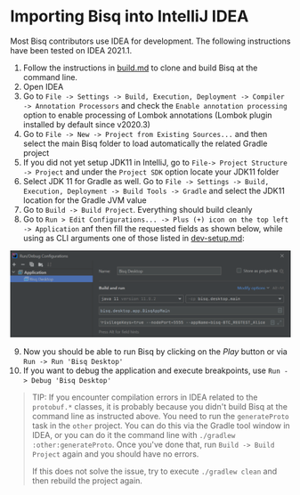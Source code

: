 # Importing Bisq into IntelliJ IDEA

Most Bisq contributors use IDEA for development. The following instructions have been tested on IDEA 2021.1.

 1. Follow the instructions in [build.md](build.md) to clone and build Bisq at the command line.
 1. Open IDEA
 1. Go to `File -> Settings -> Build, Execution, Deployment -> Compiler -> Annotation Processors` and check the `Enable annotation processing` option to enable processing of Lombok annotations (Lombok plugin installed by default since v2020.3)
 1. Go to `File -> New -> Project from Existing Sources...` and then select the main Bisq folder to load automatically the related Gradle project
 1. If you did not yet setup JDK11 in IntelliJ, go to `File-> Project Structure -> Project` and under the `Project SDK` option locate your JDK11 folder
 1. Select JDK 11 for Gradle as well. Go to `File -> Settings -> Build, Execution, Deployment -> Build Tools -> Gradle` and select the JDK11 location for the Gradle JVM value
 1. Go to `Build -> Build Project`. Everything should build cleanly
 1. Go to `Run > Edit Configurations... -> Plus (+) icon on the top left -> Application` anf then fill the requested fields as shown below, while using as CLI arguments one of those listed in [dev-setup.md](dev-setup.md):

![edit_configurations.png](edit_configurations.png)

9. Now you should be able to run Bisq by clicking on the _Play_ button or via `Run -> Run 'Bisq Desktop'`
10. If you want to debug the application and execute breakpoints, use `Run -> Debug 'Bisq Desktop'`

> TIP: If you encounter compilation errors in IDEA related to the `protobuf.*` classes, it is probably because you didn't build Bisq at the command line as instructed above. You need to run the `generateProto` task in the `other` project. You can do this via the Gradle tool window in IDEA, or you can do it the command line with `./gradlew :other:generateProto`. Once you've done that, run `Build -> Build Project` again and you should have no errors.
>
> If this does not solve the issue, try to execute `./gradlew clean` and then rebuild the project again.
